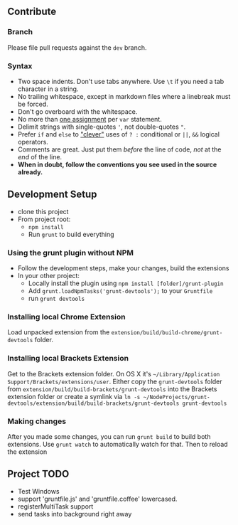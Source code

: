 ## Contribute

### Branch

Please file pull requests against the `dev` branch.

### Syntax

* Two space indents. Don't use tabs anywhere. Use `\t` if you need a tab character in a string.
* No trailing whitespace, except in markdown files where a linebreak must be forced.
* Don't go overboard with the whitespace.
* No more than [one assignment](http://benalman.com/news/2012/05/multiple-var-statements-javascript/) per `var` statement.
* Delimit strings with single-quotes `'`, not double-quotes `"`.
* Prefer `if` and `else` to ["clever"](http://programmers.stackexchange.com/a/25281) uses of `? :` conditional or `||`, `&&` logical operators.
* Comments are great. Just put them _before_ the line of code, _not_ at the _end_ of the line.
* **When in doubt, follow the conventions you see used in the source already.**

## Development Setup

* clone this project
* From project root:
  * `npm install`
  * Run `grunt` to build everything

### Using the grunt plugin without NPM

* Follow the development steps, make your changes, build the extensions
* In your other project:
  * Locally install the plugin using `npm install [folder]/grunt-plugin`
  * Add `grunt.loadNpmTasks('grunt-devtools');` to your `Gruntfile`
  * run `grunt devtools`

### Installing local Chrome Extension

Load unpacked extension from the `extension/build/build-chrome/grunt-devtools` folder.

### Installing local Brackets Extension

Get to the Brackets extension folder. On OS X it's `~/Library/Application Support/Brackets/extensions/user`.
Either copy the `grunt-devtools` folder from `extension/build/build-brackets/grunt-devtools` into the Brackets extension folder or
create a symlink via `ln -s ~/NodeProjects/grunt-devtools/extension/build/build-brackets/grunt-devtools grunt-devtools`

### Making changes

After you made some changes, you can run `grunt build` to build both extensions.
Use `grunt watch` to automatically watch for that.
Then to reload the extension


## Project TODO

* Test Windows
* support 'gruntfile.js' and 'gruntfile.coffee' lowercased.
* registerMultiTask support
* send tasks into background right away

